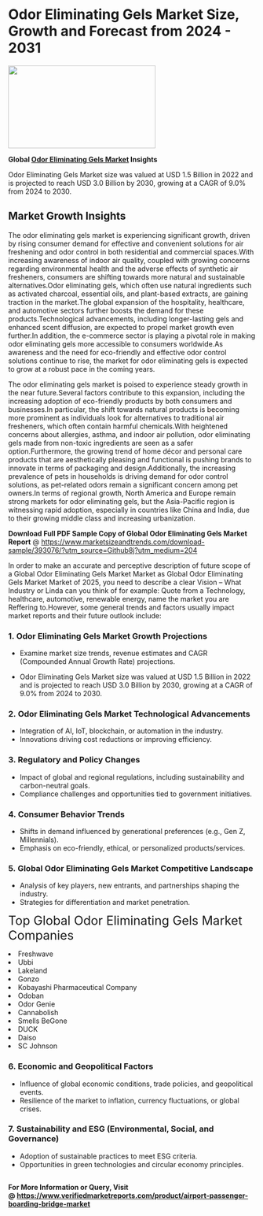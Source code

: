 <H1>Odor Eliminating Gels Market Size, Growth and Forecast from 2024 - 2031</H1><img class="aligncenter size-medium wp-image-584254" src="https://thirdeyenews.in/wp-content/uploads/2024/09/Global-Market-Research-300x168.jpeg" alt="" width="300" height="168" /><p><strong>Global&nbsp;<a href="https://www.marketsizeandtrends.com/download-sample/393076/?utm_source=Github8j?utm_medium=204">Odor Eliminating Gels Market</a> Insights</strong></p><p>Odor Eliminating Gels Market size was valued at USD 1.5 Billion in 2022 and is projected to reach USD 3.0 Billion by 2030, growing at a CAGR of 9.0% from 2024 to 2030.</p><p><h2>Market Growth Insights</h2> <p>The odor eliminating gels market is experiencing significant growth, driven by rising consumer demand for effective and convenient solutions for air freshening and odor control in both residential and commercial spaces.With increasing awareness of indoor air quality, coupled with growing concerns regarding environmental health and the adverse effects of synthetic air fresheners, consumers are shifting towards more natural and sustainable alternatives.Odor eliminating gels, which often use natural ingredients such as activated charcoal, essential oils, and plant-based extracts, are gaining traction in the market.The global expansion of the hospitality, healthcare, and automotive sectors further boosts the demand for these products.Technological advancements, including longer-lasting gels and enhanced scent diffusion, are expected to propel market growth even further.In addition, the e-commerce sector is playing a pivotal role in making odor eliminating gels more accessible to consumers worldwide.As awareness and the need for eco-friendly and effective odor control solutions continue to rise, the market for odor eliminating gels is expected to grow at a robust pace in the coming years.</p> <p>The odor eliminating gels market is poised to experience steady growth in the near future.Several factors contribute to this expansion, including the increasing adoption of eco-friendly products by both consumers and businesses.In particular, the shift towards natural products is becoming more prominent as individuals look for alternatives to traditional air fresheners, which often contain harmful chemicals.With heightened concerns about allergies, asthma, and indoor air pollution, odor eliminating gels made from non-toxic ingredients are seen as a safer option.Furthermore, the growing trend of home décor and personal care products that are aesthetically pleasing and functional is pushing brands to innovate in terms of packaging and design.Additionally, the increasing prevalence of pets in households is driving demand for odor control solutions, as pet-related odors remain a significant concern among pet owners.In terms of regional growth, North America and Europe remain strong markets for odor eliminating gels, but the Asia-Pacific region is witnessing rapid adoption, especially in countries like China and India, due to their growing middle class and increasing urbanization.<p><span class=""><strong>Download Full PDF Sample Copy of Global Odor Eliminating Gels Market Report</strong> @ <a href="https://www.marketsizeandtrends.com/download-sample/393076/?utm_source=Github8j?utm_medium=204" target="_blank">https://www.marketsizeandtrends.com/download-sample/393076/?utm_source=Github8j?utm_medium=204</a></span></p><p>In order to make an accurate and perceptive description of future scope of a Global&nbsp;Odor Eliminating Gels Market Market as Global&nbsp;Odor Eliminating Gels Market Market of 2025, you need to describe a clear Vision &ndash; What Industry or Linda can you think of for example: Quote from a Technology, healthcare, automotive, renewable energy, name the market you are Reffering to.However, some general trends and factors usually impact market reports and their future outlook include:</p><h3>1.&nbsp;<strong>Odor Eliminating Gels Market Growth Projections</strong></h3><ul><li>Examine market size trends, revenue estimates and CAGR (Compounded Annual Growth Rate) projections.</li><li><p>Odor Eliminating Gels Market size was valued at USD 1.5 Billion in 2022 and is projected to reach USD 3.0 Billion by 2030, growing at a CAGR of 9.0% from 2024 to 2030.</p></li></ul><h3>2.&nbsp;<strong>Odor Eliminating Gels Market Technological Advancements</strong></h3><ul><li>Integration of AI, IoT, blockchain, or automation in the industry.</li><li>Innovations driving cost reductions or improving efficiency.</li></ul><h3>3.&nbsp;<strong>Regulatory and Policy Changes</strong></h3><ul><li>Impact of global and regional regulations, including sustainability and carbon-neutral goals.</li><li>Compliance challenges and opportunities tied to government initiatives.</li></ul><h3>4.&nbsp;<strong>Consumer Behavior Trends</strong></h3><ul><li>Shifts in demand influenced by generational preferences (e.g., Gen Z, Millennials).</li><li>Emphasis on eco-friendly, ethical, or personalized products/services.</li></ul><h3>5.&nbsp;<strong>Global Odor Eliminating Gels Market Competitive Landscape</strong></h3><ul><li>Analysis of key players, new entrants, and partnerships shaping the industry.</li><li>Strategies for differentiation and market penetration.</li></ul><p data-pm-slice="1 1 []"><span style="color: inherit; font-family: inherit; font-size: 25px;">Top Global Odor Eliminating Gels Market Companies</span></p><div class="" data-test-id=""><p><li>Freshwave</li><li> Ubbi</li><li> Lakeland</li><li> Gonzo</li><li> Kobayashi Pharmaceutical Company</li><li> Odoban</li><li> Odor Genie</li><li> Cannabolish</li><li> Smells BeGone</li><li> DUCK</li><li> Daiso</li><li> SC Johnson</li></p></div><h3>6.&nbsp;<strong>Economic and Geopolitical Factors</strong></h3><ul><li>Influence of global economic conditions, trade policies, and geopolitical events.</li><li>Resilience of the market to inflation, currency fluctuations, or global crises.</li></ul><h3>7.&nbsp;<strong>Sustainability and ESG (Environmental, Social, and Governance)</strong></h3><ul><li>Adoption of sustainable practices to meet ESG criteria.</li><li>Opportunities in green technologies and circular economy principles.</li></ul><h2><strong style="font-size: 14px;">For More Information or Query, Visit @&nbsp;</strong><a style="background-color: #ffffff; font-size: 14px;" href="https://www.marketsizeandtrends.com/report/odor-eliminating-gels-market/" target="_blank">https://www.verifiedmarketreports.com/product/airport-passenger-boarding-bridge-market</a></h2>